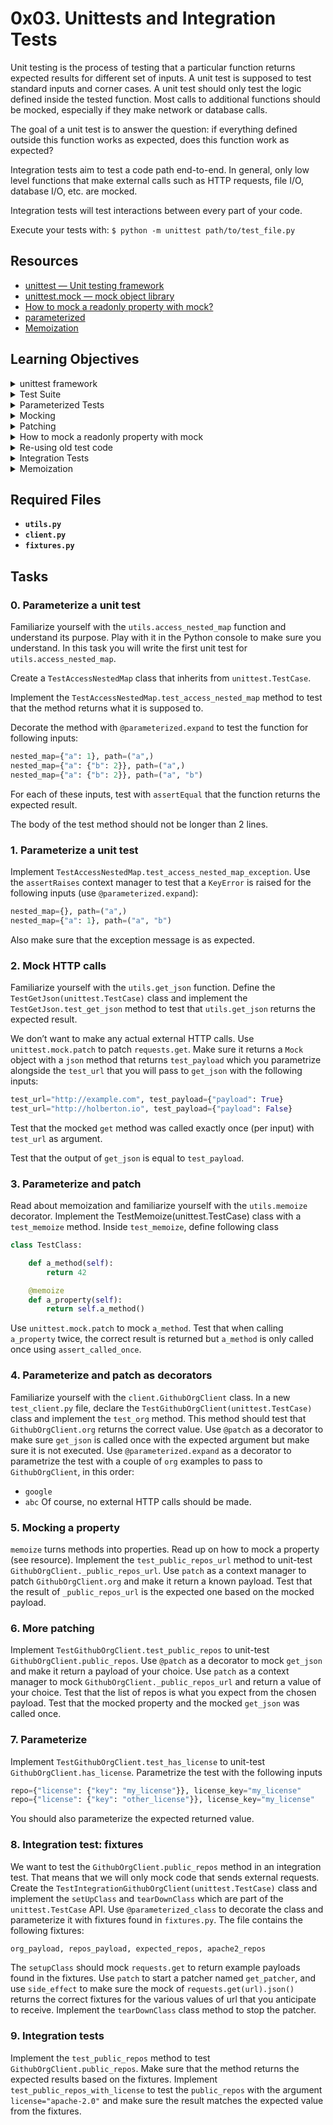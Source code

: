 # 0x03. Unittests and Integration Tests
Unit testing is the process of testing that a particular function returns expected results for different set of inputs. A unit test is supposed to test standard inputs and corner cases. A unit test should only test the logic defined inside the tested function. Most calls to additional functions should be mocked, especially if they make network or database calls.

The goal of a unit test is to answer the question: if everything defined outside this function works as expected, does this function work as expected?

Integration tests aim to test a code path end-to-end. In general, only low level functions that make external calls such as HTTP requests, file I/O, database I/O, etc. are mocked.

Integration tests will test interactions between every part of your code.

Execute your tests with: `$ python -m unittest path/to/test_file.py`
## Resources
- [unittest — Unit testing framework](https://docs.python.org/3/library/unittest.html)
- [unittest.mock — mock object library](https://docs.python.org/3/library/unittest.mock.html)
- [How to mock a readonly property with mock?](https://stackoverflow.com/questions/11836436/how-to-mock-a-readonly-property-with-mock)
- [parameterized](https://pypi.org/project/parameterized/)
- [Memoization](https://en.wikipedia.org/wiki/Memoization)

## Learning Objectives
<details>
<summary>unittest framework</summary>

### ``unittest`` framework
#### Test Discovery
Test discovery in Python's ``unittest`` module is a feature that automatically finds and runs test cases across multiple files in a project. This can be especially useful in larger projects where tests are spread across various modules and files. ``unittest`` will look for test files and test cases according to specific naming conventions.
##### How Test Discovery Works
1. Naming Convention:
    + Test files should be named with a ``test_`` prefix (e.g., ``test_example.py``) or ``_test`` suffix.
    + Test case methods should start with test_ (e.g., def test_addition(self):).
2. Directory Structure: Typically, ``tests`` are organized into a tests directory, but test discovery can work on any directory where test files are located.
3. Running Test Discovery:
    + To run test discovery from the command line, navigate to the root directory of your project and use: `python -m unittest discover`
    + By default, ``unittest`` will search for files that match the ``test*.py`` pattern in the current directory and any subdirectories.
    + You can specify a directory, pattern, or start directory as well, like this:
    ```bash
    python -m unittest discover -s tests -p "test_*.py"
    ```
        - ``-s`` or ``--start-directory`` specifies the starting directory for test discovery.
        - ``-p`` or ``--pattern`` specifies the file pattern to look for test files.
**Example Project Structure**
```markdown
my_project/
├── app/
│   ├── module1.py
│   └── module2.py
└── tests/
    ├── test_module1.py
    └── test_module2.py
```
Each ``test_*.py`` file in the ``tests/`` directory could contain test cases for the corresponding module in ``app/``. You can run all the tests in ``tests/`` with:
```bash
python -m unittest discover -s tests
```
#### Organizing test code
##### 1. Create a Dedicated ``tests/`` Directory
Place all test files in a ``tests/`` directory at the root of your project. This keeps test files separate from the application code, making them easier to find and manage.
```plaintext
my_project/
├── app/
│   ├── module1.py
│   ├── module2.py
├── tests/
│   ├── test_module1.py
│   ├── test_module2.py
└── README.md
```
##### 2. Follow Naming Conventions
- File Names: Name test files with a ``test_`` prefix (e.g., ``test_module1.py``), which helps with test discovery.
- Test Classes and Methods: Use descriptive names for test classes and methods. Test class names should start with ``Test``, and individual test method names should start with ``test_``.
##### 3. Group Tests by Module or Feature
Create a separate test file for each module or feature, and include all related tests in that file. This makes it easy to locate tests for a specific part of your application.
For example, tests for module1.py would go in test_module1.py

##### 4. Use ``setUp`` and ``tearDown`` for Reusable Code
- ``setUp`` runs before each test, allowing you to prepare the test environment (e.g., creating a database connection).
- ``tearDown`` runs after each test, letting you clean up (e.g., closing the database connection).
```python
class TestModule1(unittest.TestCase):
    def setUp(self):
        self.test_data = [1, 2, 3]

    def tearDown(self):
        self.test_data = None

    def test_data_length(self):
        self.assertEqual(len(self.test_data), 3)
```
##### 5. Use ``setUpClass`` and ``tearDownClass`` for Class-Level Setup
Use ``@classmethod`` with ``setUpClass`` and ``tearDownClass`` if there’s setup that only needs to run once for the entire class (e.g., setting up a temporary database).
```python
class TestDatabase(unittest.TestCase):
    @classmethod
    def setUpClass(cls):
        cls.db = setup_database()

    @classmethod
    def tearDownClass(cls):
        cls.db.close()
```
##### 6. Organize Tests into Subdirectories if Needed
For large projects, you can use subdirectories in ``tests/`` to organize tests by module, feature, or category (e.g., ``unit/``, ``integration/``, ``functional/``).
```plaintext
tests/
├── unit/
│   ├── test_module1.py
├── integration/
│   ├── test_database.py
└── functional/
    └── test_user_flow.py
```
##### 7. Use Test Fixtures to Share Setup Across Tests
- A fixture is a reusable piece of setup that can be used across different tests, often created with ``setUp`` or ``setUpClass``.
- You could also use the ``unittest.mock`` module to mock objects or dependencies to isolate the functionality you’re testing.

##### 8. Run Tests with Test Discovery
Use the unittest discovery command to run all tests at once:
```bash
python -m unittest discover -s tests
```

</details>
<details>
<summary>Test Suite</summary>

### Test Suite
A test suite is a collection of test cases, test classes, or even other test suites, grouped together to be run together in a single batch. Test suites are useful in scenarios where you want to organize tests into categories or run specific groups of tests independently. This can be particularly helpful in larger projects where you may want to run only a subset of tests (e.g., critical tests only) or structure tests in logical groups for different components.

#### Creating and Running a Test Suite
1. Basic Structure: A test suite can be created using ``unittest.TestSuite()``, where you add specific test cases using the ``addTest()`` or ``addTests()`` method.
2. Using ``unittest.TextTestRunner``: You can then pass the suite to ``unittest.TextTestRunner`` to execute the tests in the suite.

Example
```python
import unittest

# First test case
class TestMathOperations(unittest.TestCase):
    def test_addition(self):
        self.assertEqual(1 + 1, 2)

    def test_subtraction(self):
        self.assertEqual(5 - 2, 3)

# Second test case
class TestStringOperations(unittest.TestCase):
    def test_upper(self):
        self.assertEqual('hello'.upper(), 'HELLO')

    def test_isupper(self):
        self.assertTrue('HELLO'.isupper())
        self.assertFalse('hello'.isupper())
```
**Creating a Test Suite**
You can create a test suite that includes specific test cases or test classes:
```python
def suite():
    suite = unittest.TestSuite()

    # Adding individual test methods to the suite
    suite.addTest(TestMathOperations('test_addition'))
    suite.addTest(TestStringOperations('test_upper'))

    # Adding an entire test class to the suite
    suite.addTests(unittest.TestLoader().loadTestsFromTestCase(TestMathOperations))

    return suite
```
**Running the Test Suite**
```python
if __name__ == '__main__':
    runner = unittest.TextTestRunner()
    runner.run(suite())
```
**Explanation of the Example:**
- Adding Specific Test Methods: ``suite.addTest(TestMathOperations('test_addition'))`` adds only the ``test_addition`` method to the suite. This is helpful if you only want to run specific tests from a class.
- Adding All Tests from a Test Case: ``suite.addTests(unittest.TestLoader().loadTestsFromTestCase(TestMathOperations))`` loads all test methods from the ``TestMathOperations`` class into the suite.

#### Using ``unittest.TestLoader`` to Create Suites Automatically
``unittest.TestLoader`` provides methods like ``loadTestsFromTestCase`` and ``discover`` to automatically load tests, making it easier to build suites without manually adding each test.

- Example: Creating a Suite with All Tests in a Module
If all tests are in a single module, you can load all tests at once:
```python
def suite():
    return unittest.TestLoader().loadTestsFromModule(my_test_module)
```
- Example: Discovering Tests in a Directory
For larger projects with many test files, you can use unittest.TestLoader().discover to find all tests in a directory:
```python
if __name__ == '__main__':
    suite = unittest.TestLoader().discover(start_dir='test_directory', pattern='test_*.py')
    runner = unittest.TextTestRunner()
    runner.run(suite)
```
#### Benefits of Test Suites
- **Selective Execution:** Run only specific tests or categories (e.g., smoke tests, regression tests).
- **Logical Organization:** Organize tests by functionality or component.
- **Parallel Execution:** Some frameworks and CI/CD tools support running test suites in parallel, improving test performance.
</details>
<details>
<summary>Parameterized Tests</summary>

### Parameterized Tests 
Parameterized tests are tests that allow you to run the same test logic with different inputs and expected outputs. This is helpful when you want to test a function or method with various inputs without having to duplicate the test code for each case. Python’s unittest doesn’t directly support parameterized tests out-of-the-box, but there are a few ways to achieve it.
#### Ways to Implement Parameterized Tests in ``unittest``
1. **Using ``subTest``:**
    + ``subTest`` is part of ``unittest`` and is helpful when you want to pass different parameters to a test case.
    + It keeps each sub-test isolated, so if one fails, the others still run.

Example: Parameterized Tests with ``subTest``
```python
import unittest

def add(a, b):
    return a + b

class TestAddFunction(unittest.TestCase):
    def test_add(self):
        test_cases = [
            (1, 2, 3),
            (0, 0, 0),
            (-1, 1, 0),
            (100, 200, 300)
        ]

        for a, b, expected in test_cases:
            with self.subTest(a=a, b=b, expected=expected):
                self.assertEqual(add(a, b), expected)

if __name__ == '__main__':
    unittest.main()
```
In this example, subTest runs add(a, b) for each case, verifying that it matches the expected value. If a sub-test fails, it shows which input caused the failure, making it easier to debug.
**Benefits of Using subTest**
- Isolation of Tests:
    + Each call to ``self.subTest()`` creates a new context for that specific test case. If one of the assertions fails, it will not prevent the subsequent assertions from running. This means you can see the results of all test cases in a single run.
    + If you don't use ``subTest``, when an assertion fails, the entire test method stops executing. You won't know if other cases pass or fail unless you run the tests multiple times.
- Clearer Reporting:
    + When a sub-test fails, ``unittest`` will report it with a clear indication of which specific input caused the failure. This includes the values of ``a``, ``b``, and ``expected``.
    + If you simply assert without ``subTest``, the error message might not provide as much context regarding which set of inputs caused the failure.
- Debugging Ease:
    + If you have multiple test cases, and one fails, you can easily debug the failing case while still knowing the status of the others. This makes it easier to pinpoint issues in your code.
**Example Comparison**
**Without ``subTest``**
```python
class TestAddFunction(unittest.TestCase):
    def test_add(self):
        test_cases = [
            (1, 2, 3),
            (0, 0, 0),
            (-1, 1, 0),
            (100, 200, 300)
        ]

        for a, b, expected in test_cases:
            self.assertEqual(add(a, b), expected)  # If one fails, all subsequent tests are skipped
```
If one of the assertions fails (e.g., ``add(-1, 1)`` returns 1 instead of 0), the test will stop executing, and you'll only see the failure for that test case.

**With subTest**
```python
class TestAddFunction(unittest.TestCase):
    def test_add(self):
        test_cases = [
            (1, 2, 3),
            (0, 0, 0),
            (-1, 1, 0),
            (100, 200, 300)
        ]

        for a, b, expected in test_cases:
            with self.subTest(a=a, b=b, expected=expected):
                self.assertEqual(add(a, b), expected)  # Each sub-test is independent
```
In this case, if ``add(-1, 1)`` fails, you will still get results for the other test cases, allowing you to identify that the tests for ``(1, 2)``, ``(0, 0)``, and ``(100, 200)`` passed, while only ``(-1, 1)`` failed.
#### Using ``parameterized`` Package:
- The ``parameterized`` library provides decorators to simplify parameterized tests in ``unittest``.
- This requires installing an additional package (``parameterized``), but it offers a more concise syntax.
```bash
pip install parameterized
```
**Example: Using the ``parameterized`` Library**
```python
import unittest
from parameterized import parameterized

def multiply(a, b):
    return a * b

class TestMultiplyFunction(unittest.TestCase):
    @parameterized.expand([
        (2, 3, 6),
        (0, 10, 0),
        (-1, 1, -1),
        (7, 6, 42)
    ])
    def test_multiply(self, a, b, expected):
        self.assertEqual(multiply(a, b), expected)

if __name__ == '__main__':
    unittest.main()
```
Here, the ``parameterized.expand`` decorator applies different sets of inputs (``a``, ``b``) and the ``expected`` value to the ``test_multiply`` method. Each tuple represents a set of arguments to pass to the function and compare to the expected output.
#### Using ``unittest.TestCase`` with Dynamic Test Methods:
- You can dynamically create test methods within the ``TestCase`` class to handle parameterized testing.
- This is more advanced and used when the test cases are complex or need to be dynamically generated.
#### Benefits of Parameterized Tests
- Reduced Code Duplication: You don’t need to write separate test methods for each input.
- Readable and Organized: Keeps related test cases together, making it easier to see how the function performs with different inputs.
- Easier Maintenance: New test cases can be added without duplicating the entire test function.
**Choosing an Approach**
- ``subTest``: Good for simple cases and when you don’t want to add external dependencies.
- ``parameterized`` Library: Useful when you have many test cases, and you want concise code.
- Dynamic Test Methods: For more advanced cases where tests are generated programmatically based on certain conditions or inputs.
</details>
<details>
<summary>Mocking</summary>

### Mocking
Mocking is a technique used in unit testing to simulate the behavior of complex, real objects in a controlled way. This is particularly useful when the real object is impractical to use in tests, such as when it involves external systems (like databases, APIs, or other services), has side effects, or is slow to instantiate.
#### Why Use Mocking?
- **Isolation:** It allows you to isolate the unit of work you are testing, ensuring that tests are only affected by the code you're testing.
- **Speed:** Tests that rely on external resources can be slow. Mocking can make tests run faster by avoiding the need for these resources.
- **Predictability:** Mocking gives you control over the behavior of dependencies, ensuring they return expected results without side effects.
#### Using ``unittest.mock``
The ``unittest.mock`` module, part of the Python standard library, provides tools for mocking and patching in unit tests.

**Basic Mock Example**
```python
from unittest import TestCase
from unittest.mock import Mock

class MyClass:
    def method(self):
        return "real method"

class TestMyClass(TestCase):
    def test_method(self):
        my_mock = Mock()
        my_mock.method.return_value = "mocked method"
        
        # Use the mock
        result = my_mock.method()
        self.assertEqual(result, "mocked method")
```

#### Common Methods and Assertions Provided by Mock

| **Method/Assertion**           | **Description**                                                                           | **Example**                                                                                                     |
|--------------------------------|-------------------------------------------------------------------------------------------|-----------------------------------------------------------------------------------------------------------------|
| `Mock()`                       | Creates a new mock object.                                                               | `mock = Mock()`                                                                                               |
| `return_value`                | Sets the value returned when the mock is called.                                        | `mock.return_value = 'Hello'`                                                                                 |
| `side_effect`                 | Sets a function to be called when the mock is invoked, or an iterable for multiple returns.| `mock.side_effect = [1, 2, 3]`                                                                                |
| `assert_called_once()`        | Asserts that the mock was called exactly once.                                          | `mock.assert_called_once()`                                                                                    |
| `assert_called_with(*args, **kwargs)` | Asserts that the mock was called with the specified arguments.                      | `mock.assert_called_with(1, 2)`                                                                                |
| `assert_any_call(*args, **kwargs)` | Asserts that the mock was called with the specified arguments at least once.        | `mock.assert_any_call(1, 2)`                                                                                  |
| `assert_not_called()`         | Asserts that the mock was never called.                                                  | `mock.assert_not_called()`                                                                                     |
| `reset_mock()`                | Resets all call information on the mock.                                                | `mock.reset_mock()`                                                                                            |
| `call_count`                  | Returns the number of times the mock was called.                                        | `print(mock.call_count)`                                                                                       |
| `call_args`                   | Returns the last call made to the mock.                                                  | `print(mock.call_args)`                                                                                        |
| `call_args_list`              | Returns a list of all calls made to the mock.                                           | `print(mock.call_args_list)`                                                                                  |

#### Example
```python
from unittest.mock import Mock

# Create a mock object
mock = Mock()

# Setting return value
mock.return_value = 'Hello'
print(mock())  # Output: Hello

# Setting side effects
mock.side_effect = [1, 2, 3]
print(mock())  # Output: 1
print(mock())  # Output: 2

# Assert that the mock was called with specific arguments
mock(1, 2)
mock.assert_called_with(1, 2)

# Assert that the mock was called exactly once
mock.assert_called_once()

# Assert that the mock was never called
mock.assert_not_called()

# Resetting the mock
mock.reset_mock()
mock.assert_not_called()  # No error, as it has been reset
```
</details>
<details>
<summary>Patching</summary>

### Patching
Patching is a technique provided by the ``unittest.mock`` library that allows you to temporarily replace or modify objects in your code for the duration of a test. This is particularly useful for isolating the unit of code you're testing from its dependencies, such as external APIs, databases, or other components that might introduce variability or side effects.

#### How Does Patching Work?
1. Targeting an Object: When you use ``@patch``, you specify a **target**—a string representing the object you want to replace. The target string usually follows the format ``'module.ClassName.method'`` or ``'module.function_name'``.
2. Creating a Mock Object: The patching process automatically creates a mock object to replace the target. This mock can be configured to return specific values, track how many times it was called, or assert calls to it.
3. Injection into the Test Function: The mock object is then passed as an argument to the test function. The order of the arguments corresponds to the order of the ``@patch`` decorators.
4. Scope of Patching: The patching is temporary. Once the test function completes, the original target is restored. This ensures that your tests do not interfere with each other.

#### How Does Patching End Up in the Function Definition?
When you use @patch on a test function, it wraps that function and modifies it to include the mock object as an argument. Here's how it looks in practice:
```python
from unittest.mock import patch

@patch('my_module.external_api_call')
def test_my_function(mock_api):
    # Inside this function, mock_api is a mock object
    mock_api.return_value = {'data': 'mocked data'}
    # Test logic using mock_api
```
#### Use Cases
##### Example 1: Mimicking API Output
```python
# my_module.py

import requests

def fetch_data(api_url):
    response = requests.get(api_url)
    return response.json()
```
**Test with Patching**
```python
# test_my_module.py

import unittest
from unittest.mock import patch
from my_module import fetch_data

class TestFetchData(unittest.TestCase):

    @patch('my_module.requests.get')
    def test_fetch_data(self, mock_get):
        # Define the mock response data
        # `mock_get` is a mock object that represents the requests.get method in my_module
        mock_response = {'key': 'value'}
        mock_get.return_value.json.return_value = mock_response

        # Call the function with a test URL
        result = fetch_data('http://example.com/api/data')

        # Assertions
        mock_get.assert_called_once_with('http://example.com/api/data')
        self.assertEqual(result, mock_response)

if __name__ == '__main__':
    unittest.main()
```
**Explanation**
Mimicking API Output: we use ``@patch`` to mock the ``requests.get`` method. We configure it to return a mock response when ``json()`` is called, allowing us to test the ``fetch_data`` function without hitting the actual API.

**How @patch Works:**
- ``@patch('my_module.requests.get')`` replaces ``requests.get`` in ``my_module``'s namespace with a mock object during the ``test_fetch_data`` function.
- This mock object (``mock_get``) lets you control the return value and behavior of ``requests.get`` in your tests.
##### Example 2: Simulating a Database Connection
In this example, let’s say you have a function that retrieves a user from a database. We will mock the database connection to return a predefined user object.
```python
# user_module.py

import sqlite3

def get_user(user_id):
    conn = sqlite3.connect('users.db')
    cursor = conn.cursor()
    cursor.execute('SELECT * FROM users WHERE id = ?', (user_id,))
    user = cursor.fetchone()
    conn.close()
    return user
```
**Test with Patching**
```python
# test_user_module.py

import unittest
from unittest.mock import patch, MagicMock
from user_module import get_user

class TestGetUser(unittest.TestCase):

    @patch('user_module.sqlite3.connect')
    def test_get_user(self, mock_connect):
        # Create a mock connection and cursor
        mock_cursor = MagicMock()
        mock_connect.return_value.cursor.return_value = mock_cursor

        # Define what the cursor should return when executing the query
        mock_cursor.fetchone.return_value = (1, 'John Doe')

        # Call the function
        user = get_user(1)

        # Assertions
        mock_connect.assert_called_once_with('users.db')
        mock_cursor.execute.assert_called_once_with('SELECT * FROM users WHERE id = ?', (1,))
        self.assertEqual(user, (1, 'John Doe'))

if __name__ == '__main__':
    unittest.main()
```
**Explanation**
Simulating Database Connection: we patch the ``sqlite3.connect`` method to prevent a real database connection. We create a ``MagicMock`` for the cursor and define its behavior, so when we call ``get_user``, it returns a predefined user tuple.

##### Example 3: Using ``unittest.mock.patch`` to Simulate ``sys.stdout``
```python
import unittest
from unittest.mock import patch
import io

def my_function():
    print("Hello, world!")

class TestMyFunction(unittest.TestCase):
    @patch('sys.stdout', new_callable=io.StringIO)
    def test_my_function_output(self, mock_stdout):
        # Call the function that prints to standard output
        my_function()
        
        # Get the value written to the mocked stdout
        output = mock_stdout.getvalue().strip()
        
        # Assert the output matches the expected value
        self.assertEqual(output, "Hello, world!")

if __name__ == '__main__':
    unittest.main()
```
**Explanation:**
- ``@patch('sys.stdout', new_callable=io.StringIO)``: This decorates the test method and temporarily replaces sys.stdout with a StringIO object, which acts as a buffer to capture printed output.
- ``mock_stdout.getvalue()``: Retrieves the content that was printed during the test.
- Assertions: You can use ``assertEqual`` or other assertions to check that the output matches your expectations.

</details>
<details>
<summary>How to mock a readonly property with mock</summary>

### Mocking the Read-Only Property:
#### Using ``PropertyMock`` with ``patch``:
The ``PropertyMock`` class is used in combination with ``patch`` to mock properties. The ``patch()`` function can be applied to the property where it is defined.

**Example Scenario:**
```python
# my_module.py
class MyClass:
    @property
    def read_only_property(self):
        return "original value"
```
Here's how to mock this read-only property in a unit test:
```python
# test_my_module.py
import unittest
from unittest.mock import patch, PropertyMock
from my_module import MyClass

class TestMyClass(unittest.TestCase):
    @patch('my_module.MyClass.read_only_property', new_callable=PropertyMock)
    def test_read_only_property(self, mock_read_only):
        # Set the return value for the property mock
        mock_read_only.return_value = "mocked value"

        # Create an instance of MyClass
        obj = MyClass()

        # Assert that the property now returns the mocked value
        self.assertEqual(obj.read_only_property, "mocked value")
        mock_read_only.assert_called_once()

if __name__ == '__main__':
    unittest.main()
```
**Explanation:**
- ``@patch('my_module.MyClass.read_only_property', new_callable=PropertyMock)``: The ``patch()`` decorator targets the ``read_only_property`` attribute of ``MyClass`` in ``my_module`` and replaces it with a ``PropertyMock``.
- ``new_callable=PropertyMock``: Specifies that ``PropertyMock`` should be used for the replacement.
- ``mock_read_only.return_value``: Sets the return value of the mocked property to ``"mocked value"``.
- When ``obj.read_only_property`` is accessed, it returns ``"mocked value"`` instead of the original ``"original value"``.

</details>
<details>
<summary>Re-using old test code</summary>

### Re-using old test code
Re-using old test code is a great way to avoid duplication, save time, and maintain consistency across tests.
#### 1. Using Base Test Classes
You can create a **base test class** that contains setup code, common utility methods, or even test cases that should be shared by multiple subclasses. Other test classes can then inherit from this base class, reusing its methods and attributes.
```python
import unittest

class BaseTestCase(unittest.TestCase):
    def setUp(self):
        # Common setup for all derived test cases
        self.shared_data = [1, 2, 3]

    def assertIsPositive(self, value):
        # Custom assertion that can be used by all derived test cases
        self.assertGreater(value, 0)

class TestFeatureA(BaseTestCase):
    def test_feature_a_behavior(self):
        self.assertIsPositive(len(self.shared_data))

class TestFeatureB(BaseTestCase):
    def test_feature_b_behavior(self):
        self.assertEqual(sum(self.shared_data), 6)
```
In this example:
- ``BaseTestCase`` provides a ``setUp`` method and a custom assertion, ``assertIsPositive``.
- ``TestFeatureA`` and ``TestFeatureB`` inherit from ``BaseTestCase`` and can directly use the setup and custom assertion.
#### 2. Using Helper Functions or Utility Modules
Place reusable helper functions in a separate **utility module** and import them in your test files as needed. This is useful when multiple tests require the same helper logic but don’t need to inherit from a common class.
```python
# test_utils.py - A separate utility module for helper functions
def create_mock_user(id, name):
    return {"id": id, "name": name}

# test_feature_c.py
import unittest
from test_utils import create_mock_user

class TestFeatureC(unittest.TestCase):
    def test_user_creation(self):
        user = create_mock_user(1, "Alice")
        self.assertEqual(user["name"], "Alice")
```
#### 3. Using ``setUpClass`` and ``tearDownClass`` for Shared Setup Across Tests
``setUpClass`` and ``tearDownClass`` are class methods that run once per class, instead of once per test method. You can use these to set up expensive resources (like database connections) once, allowing all tests in the class to reuse them.
```python
import unittest

class TestDatabase(unittest.TestCase):
    @classmethod
    def setUpClass(cls):
        # Setup shared resource, e.g., open database connection
        cls.db_connection = open_database()

    @classmethod
    def tearDownClass(cls):
        # Clean up shared resource
        cls.db_connection.close()

    def test_database_query(self):
        result = self.db_connection.query("SELECT * FROM users")
        self.assertIsNotNone(result)

    def test_another_database_query(self):
        result = self.db_connection.query("SELECT * FROM orders")
        self.assertIsNotNone(result)
```
#### 4. Using Test Suites to Combine Tests
A test suite allows you to combine multiple test cases or test classes to run together. This is helpful for reusing tests in different contexts or organizing tests into specific groups.
```python
def suite():
    suite = unittest.TestSuite()
    suite.addTest(TestFeatureA('test_feature_a_behavior'))
    suite.addTest(TestFeatureB('test_feature_b_behavior'))
    return suite

if __name__ == '__main__':
    runner = unittest.TextTestRunner()
    runner.run(suite())
```
#### 5. Parameterized Tests with ``unittest``
When you need to test a function with multiple inputs, parameterized tests allow you to reuse the same test code with different parameters. You can use the ``subTest`` feature in ``unittest`` to achieve this.
```python
import unittest

class TestParameterized(unittest.TestCase):
    def test_addition(self):
        cases = [
            (1, 2, 3),
            (5, 7, 12),
            (0, 0, 0),
        ]
        for a, b, expected in cases:
            with self.subTest(a=a, b=b):
                self.assertEqual(a + b, expected)
```
#### 6. Using Mock Objects to Share Test Setup
Mocking can be helpful when multiple tests need a simulated environment. Using ``unittest.mock.patch``, you can reuse the same mock setup across different tests or even globally within a test class.
```python
from unittest import TestCase
from unittest.mock import patch

class TestAPI(TestCase):
    @patch('app.external_api.get_data', return_value={"status": "ok"})
    def test_api_response(self, mock_get_data):
        response = app.some_function()
        self.assertEqual(response, {"status": "ok"})

    @patch('app.external_api.get_data', return_value={"status": "ok"})
    def test_another_response(self, mock_get_data):
        response = app.some_function()
        self.assertIn("status", response)
```
#### 7. Reusing Fixtures with ``setUpModule`` and ``tearDownModule``
For module-level fixtures, you can define ``setUpModule`` and ``tearDownModule`` functions, which run once for the entire module. This is useful for expensive setup tasks that only need to happen once, like starting a server.
```python
def setUpModule():
    global server
    server = start_test_server()

def tearDownModule():
    server.stop()

class TestServiceA(unittest.TestCase):
    def test_something(self):
        self.assertTrue(server.is_running())
```
</details>
<details>
<summary>Integration Tests</summary>

### Integration Tests
Integration tests are a type of software testing where different units, modules, or components of an application are tested together to ensure they work as expected when combined. Unlike unit tests, which focus on individual functions or classes in isolation, integration tests check how the units interact with each other and test the overall behavior of a feature or subsystem.
#### Key Characteristics of Integration Tests:
- Scope: Integration tests cover multiple components and check their interactions.
- Purpose: They ensure that different parts of the application work together as intended.
- Complexity: More comprehensive than unit tests, but they don't cover the entire application end-to-end.
- Dependencies: They may involve actual database connections, API calls, or other integrated systems.
#### Example Use Cases for Integration Tests:
- Verifying that a web server correctly interacts with a database.
- Testing the interaction between a web application and an external API.
- Checking how different services in a microservices architecture communicate.
#### How to Implement Integration Tests:
##### 1. Set Up Your Test Environment:
- Make sure your environment mimics a real-world scenario as closely as possible. This might include setting up a test database or using mock services that replicate real dependencies.
- Use environment variables or configuration files to separate the test environment from production.

##### 2. Choose a Testing Framework:
- Python: Use ``unittest``, ``pytest``, or ``nose2``.
- JavaScript: Use ``Jest`` or ``Mocha``.
- Java: Use ``JUnit`` or ``TestNG``.
- Other languages have their own standard testing tools and frameworks.

##### 3. Write Test Cases:
- Each integration test should include steps to set up the test, perform actions, and verify that the results are as expected.
- Ensure tests clean up any resources they use, like temporary files or database entries.

#### Example in Python with ``unittest``:
Suppose you have a simple web application that fetches user data from a database.

Sample ``app.py`` Code:
```python
from flask import Flask, jsonify
import sqlite3

app = Flask(__name__)

@app.route('/users/<int:user_id>', methods=['GET'])
def get_user(user_id):
    conn = sqlite3.connect('test.db')
    cursor = conn.cursor()
    cursor.execute("SELECT * FROM users WHERE id = ?", (user_id,))
    user = cursor.fetchone()
    conn.close()
    if user:
        return jsonify({'id': user[0], 'name': user[1]})
    else:
        return jsonify({'error': 'User not found'}), 404
```
**Integration Test Code (test_integration.py):**
```python
import unittest
import app

class TestUserAPIIntegration(unittest.TestCase):
    @classmethod
    def setUpClass(cls):
        # Start the Flask app and set up test data
        app.app.testing = True
        cls.client = app.app.test_client()
        conn = sqlite3.connect('test.db')
        cursor = conn.cursor()
        cursor.execute("CREATE TABLE IF NOT EXISTS users (id INTEGER PRIMARY KEY, name TEXT)")
        cursor.execute("INSERT INTO users (id, name) VALUES (1, 'John Doe')")
        conn.commit()
        conn.close()

    @classmethod
    def tearDownClass(cls):
        # Clean up test data
        conn = sqlite3.connect('test.db')
        cursor = conn.cursor()
        cursor.execute("DROP TABLE users")
        conn.commit()
        conn.close()

    def test_get_user_success(self):
        response = self.client.get('/users/1')
        self.assertEqual(response.status_code, 200)
        self.assertIn('John Doe', response.get_data(as_text=True))

    def test_get_user_not_found(self):
        response = self.client.get('/users/999')
        self.assertEqual(response.status_code, 404)
        self.assertIn('User not found', response.get_data(as_text=True))

if __name__ == '__main__':
    unittest.main()
```
**Key Points in the Example:**
- ``setUpClass``: Prepares the test environment by creating the database and inserting sample data.
- ``tearDownClass``: Cleans up after all tests are done to prevent side effects.
- Client Testing: Uses ``Flask``'s ``test_client()`` to make HTTP requests to the app.
- Assertions: Check that the status code and response data match expected values.

**Best Practices for Integration Tests:**
- Isolate the Environment: Ensure tests do not affect the real data or state. Use separate test databases and mock services when possible.
- Automate Cleanup: Ensure any changes made during tests are reverted.
- Use Mocks for External Services: When testing interactions with APIs or external services, use unittest.mock or similar libraries to mock responses.
- Run Tests Frequently: Integrate tests into your CI/CD pipeline for regular verification.
</details>
<details>
<summary>Memoization </summary>

### Memoization 
Memoization is an optimization technique used primarily in computing to speed up function calls by caching previously computed results. When a function is called with a particular set of inputs, its output is stored in memory (often in a dictionary or similar data structure). If the function is called again with the same inputs, the stored result is returned immediately instead of recomputing it.
#### Key Features of Memoization:
1. **Caching Results:** The main purpose is to save time on expensive function calls by avoiding redundant calculations.
2. **Use Cases:** It’s particularly effective for functions that are called multiple times with the same arguments, such as recursive functions or those with expensive calculations (e.g., Fibonacci numbers, combinatorial problems).
3. **Implementation:** Memoization can be implemented manually or through built-in decorators (like ``functools.lru_cache`` in Python).

#### Example of Memoization in Python
```python
def memoize(f):
    cache = {}
    
    def memoized_f(n):
        if n not in cache:
            cache[n] = f(n)
        return cache[n]
    
    return memoized_f

@memoize
def fibonacci(n):
    if n <= 1:
        return n
    return fibonacci(n - 1) + fibonacci(n - 2)

# Testing the memoized Fibonacci function
print(fibonacci(10))  # Output: 55
```
#### Benefits of Memoization:
- **Performance Improvement:** It significantly speeds up functions with overlapping subproblems, reducing the time complexity from exponential to linear for some algorithms.
- **Simplicity:** Easy to implement, especially in languages or frameworks that support higher-order functions or decorators.
#### Limitations:
- **Memory Usage:** It requires additional memory to store results, which may be problematic for large input sizes or when dealing with a high number of unique calls.
- **Statefulness:** It can introduce complexity if the function relies on external states or mutable objects, as these may change over time.
</details>

## Required Files
- **``utils.py``**
- **``client.py``**
- **``fixtures.py``**

## Tasks
### 0. Parameterize a unit test
Familiarize yourself with the ``utils.access_nested_map`` function and understand its purpose. Play with it in the Python console to make sure you understand.
In this task you will write the first unit test for ``utils.access_nested_map``.

Create a ``TestAccessNestedMap`` class that inherits from ``unittest.TestCase``.

Implement the ``TestAccessNestedMap.test_access_nested_map`` method to test that the method returns what it is supposed to.

Decorate the method with ``@parameterized.expand`` to test the function for following inputs:
```python
nested_map={"a": 1}, path=("a",)
nested_map={"a": {"b": 2}}, path=("a",)
nested_map={"a": {"b": 2}}, path=("a", "b")
```
For each of these inputs, test with ``assertEqual`` that the function returns the expected result.

The body of the test method should not be longer than 2 lines.

### 1. Parameterize a unit test
Implement ``TestAccessNestedMap.test_access_nested_map_exception``. Use the ``assertRaises`` context manager to test that a ``KeyError`` is raised for the following inputs (use ``@parameterized.expand``):
```python
nested_map={}, path=("a",)
nested_map={"a": 1}, path=("a", "b")
```
Also make sure that the exception message is as expected.

### 2. Mock HTTP calls
Familiarize yourself with the ``utils.get_json`` function.
Define the ``TestGetJson(unittest.TestCase)`` class and implement the ``TestGetJson.test_get_json`` method to test that ``utils.get_json`` returns the expected result.

We don’t want to make any actual external HTTP calls. Use ``unittest.mock.patch`` to patch ``requests.get``. Make sure it returns a ``Mock`` object with a ``json`` method that returns ``test_payload`` which you parametrize alongside the ``test_url`` that you will pass to ``get_json`` with the following inputs:
```python
test_url="http://example.com", test_payload={"payload": True}
test_url="http://holberton.io", test_payload={"payload": False}
```
Test that the mocked ``get`` method was called exactly once (per input) with ``test_url`` as argument.

Test that the output of ``get_json`` is equal to ``test_payload``.

### 3. Parameterize and patch
Read about memoization and familiarize yourself with the ``utils.memoize`` decorator.
Implement the TestMemoize(unittest.TestCase) class with a ``test_memoize`` method.
Inside ``test_memoize``, define following class
```python
class TestClass:

    def a_method(self):
        return 42

    @memoize
    def a_property(self):
        return self.a_method()
```
Use ``unittest.mock.patch`` to mock ``a_method``. Test that when calling ``a_property`` twice, the correct result is returned but ``a_method`` is only called once using ``assert_called_once``.

### 4. Parameterize and patch as decorators
Familiarize yourself with the ``client.GithubOrgClient`` class.
In a new ``test_client.py`` file, declare the ``TestGithubOrgClient(unittest.TestCase)`` class and implement the ``test_org`` method.
This method should test that ``GithubOrgClient.org`` returns the correct value.
Use ``@patch`` as a decorator to make sure ``get_json`` is called once with the expected argument but make sure it is not executed.
Use ``@parameterized.expand`` as a decorator to parametrize the test with a couple of ``org`` examples to pass to ``GithubOrgClient``, in this order:
- ``google``
- ``abc``
Of course, no external HTTP calls should be made.

### 5. Mocking a property
``memoize`` turns methods into properties. Read up on how to mock a property (see resource).
Implement the ``test_public_repos_url`` method to unit-test ``GithubOrgClient._public_repos_url``.
Use ``patch`` as a context manager to patch ``GithubOrgClient.org`` and make it return a known payload.
Test that the result of ``_public_repos_url`` is the expected one based on the mocked payload.

### 6. More patching
Implement ``TestGithubOrgClient.test_public_repos`` to unit-test ``GithubOrgClient.public_repos``.
Use ``@patch`` as a decorator to mock ``get_json`` and make it return a payload of your choice.
Use ``patch`` as a context manager to mock ``GithubOrgClient._public_repos_url`` and return a value of your choice.
Test that the list of repos is what you expect from the chosen payload.
Test that the mocked property and the mocked ``get_json`` was called once.

### 7. Parameterize
Implement ``TestGithubOrgClient.test_has_license`` to unit-test ``GithubOrgClient.has_license``.
Parametrize the test with the following inputs
```python
repo={"license": {"key": "my_license"}}, license_key="my_license"
repo={"license": {"key": "other_license"}}, license_key="my_license"
```
You should also parameterize the expected returned value.

### 8. Integration test: fixtures
We want to test the ``GithubOrgClient.public_repos`` method in an integration test. That means that we will only mock code that sends external requests.
Create the ``TestIntegrationGithubOrgClient(unittest.TestCase)`` class and implement the ``setUpClass`` and ``tearDownClass`` which are part of the ``unittest.TestCase`` API.
Use ``@parameterized_class`` to decorate the class and parameterize it with fixtures found in ``fixtures.py``. The file contains the following fixtures:
```python
org_payload, repos_payload, expected_repos, apache2_repos
```
The ``setupClass`` should mock ``requests.get`` to return example payloads found in the fixtures.
Use ``patch`` to start a patcher named ``get_patcher``, and use ``side_effect`` to make sure the mock of ``requests.get(url).json()`` returns the correct fixtures for the various values of url that you anticipate to receive.
Implement the ``tearDownClass`` class method to stop the patcher.

### 9. Integration tests
Implement the ``test_public_repos`` method to test ``GithubOrgClient.public_repos``.
Make sure that the method returns the expected results based on the fixtures.
Implement ``test_public_repos_with_license`` to test the ``public_repos`` with the argument ``license="apache-2.0"`` and make sure the result matches the expected value from the fixtures.